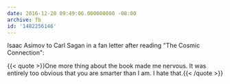```yaml
---
date: 2016-12-20 09:49:06.000000000 -08:00
archive: fb
id: '1482256146'
---
```


Isaac Asimov to Carl Sagan in a fan letter after reading "The Cosmic Connection": 

{{< quote >}}One more thing about the book made me nervous. It was entirely too obvious that you are smarter than I am. I hate that.{{< /quote >}}
